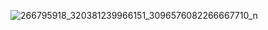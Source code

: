 ![266795918_320381239966151_3096576082266667710_n](https://user-images.githubusercontent.com/61411988/147701424-34bdfa76-e756-43b9-a108-84fdbd9801e0.jpg)
